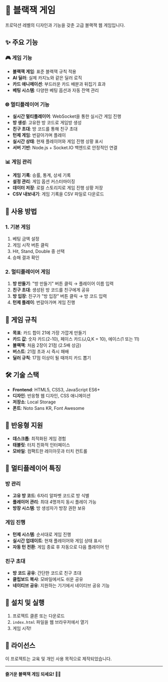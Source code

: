 # 🎰 블랙잭 게임

프로덕션 레벨의 디자인과 기능을 갖춘 고급 블랙잭 웹 게임입니다.

## ✨ 주요 기능

### 🎮 게임 기능
- **블랙잭 게임**: 표준 블랙잭 규칙 적용
- **AI 딜러**: 실제 카지노와 같은 딜러 로직
- **카드 애니메이션**: 부드러운 카드 배분과 뒤집기 효과
- **베팅 시스템**: 다양한 베팅 옵션과 자동 잔액 관리

### 🌐 멀티플레이어 기능
- **실시간 멀티플레이어**: WebSocket을 통한 실시간 게임 진행
- **방 생성**: 고유한 방 코드로 게임방 생성
- **친구 초대**: 방 코드를 통해 친구 초대
- **턴제 게임**: 번갈아가며 플레이
- **실시간 상태**: 현재 플레이어와 게임 진행 상황 표시
- **서버 기반**: Node.js + Socket.IO 백엔드로 안정적인 연결

### 📊 게임 관리
- **게임 기록**: 승률, 통계, 상세 기록
- **설정 관리**: 게임 옵션 커스터마이징
- **데이터 저장**: 로컬 스토리지로 게임 진행 상황 저장
- **CSV 내보내기**: 게임 기록을 CSV 파일로 다운로드

## 🚀 사용 방법

### 1. 기본 게임
1. 베팅 금액 설정
2. 게임 시작 버튼 클릭
3. Hit, Stand, Double 중 선택
4. 승패 결과 확인

### 2. 멀티플레이어 게임
1. **방 만들기**: "방 만들기" 버튼 클릭 → 플레이어 이름 입력
2. **친구 초대**: 생성된 방 코드를 친구에게 공유
3. **방 입장**: 친구가 "방 입장" 버튼 클릭 → 방 코드 입력
4. **턴제 플레이**: 번갈아가며 게임 진행

## 🎯 게임 규칙

- **목표**: 카드 합이 21에 가장 가깝게 만들기
- **카드 값**: 숫자 카드(2-10), 페이스 카드(J,Q,K = 10), 에이스(1 또는 11)
- **블랙잭**: 처음 2장이 21점 (2.5배 상금)
- **버스트**: 21점 초과 시 즉시 패배
- **딜러 규칙**: 17점 이상이 될 때까지 카드 뽑기

## 🛠️ 기술 스택

- **Frontend**: HTML5, CSS3, JavaScript ES6+
- **디자인**: 반응형 웹 디자인, CSS 애니메이션
- **저장소**: Local Storage
- **폰트**: Noto Sans KR, Font Awesome

## 📱 반응형 지원

- **데스크톱**: 최적화된 게임 경험
- **태블릿**: 터치 친화적 인터페이스
- **모바일**: 컴팩트한 레이아웃과 터치 컨트롤

## 🌟 멀티플레이어 특징

### 방 관리
- **고유 방 코드**: 6자리 알파벳 코드로 방 식별
- **플레이어 관리**: 최대 4명까지 동시 플레이 가능
- **방장 시스템**: 방 생성자가 방장 권한 보유

### 게임 진행
- **턴제 시스템**: 순서대로 게임 진행
- **실시간 업데이트**: 현재 플레이어와 게임 상태 표시
- **자동 턴 전환**: 게임 종료 후 자동으로 다음 플레이어 턴

### 친구 초대
- **방 코드 공유**: 간단한 코드로 친구 초대
- **클립보드 복사**: 모바일에서도 쉬운 공유
- **네이티브 공유**: 지원하는 기기에서 네이티브 공유 기능

## 🔧 설치 및 실행

1. 프로젝트 클론 또는 다운로드
2. `index.html` 파일을 웹 브라우저에서 열기
3. 게임 시작!

## 📝 라이선스

이 프로젝트는 교육 및 개인 사용 목적으로 제작되었습니다.

---

**즐거운 블랙잭 게임 되세요! 🎰✨**
